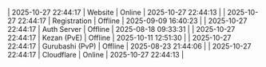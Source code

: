 | 2025-10-27 22:44:17 | Website | Online | 2025-10-27 22:44:13 |
| 2025-10-27 22:44:17 | Registration | Offline | 2025-09-09 16:40:23 |
| 2025-10-27 22:44:17 | Auth Server | Offline | 2025-08-18 09:33:31 |
| 2025-10-27 22:44:17 | Kezan (PvE) | Offline | 2025-10-11 12:51:30 |
| 2025-10-27 22:44:17 | Gurubashi (PvP) | Offline | 2025-08-23 21:44:06 |
| 2025-10-27 22:44:17 | Cloudflare | Online | 2025-10-27 22:44:13 |
